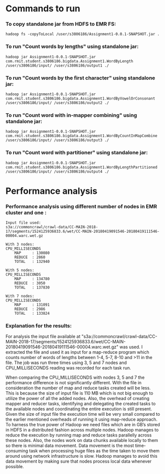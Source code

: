 			
# Commands to run
			

### To copy standalone jar from HDFS to EMR FS:
`hadoop fs -copyToLocal /user/s3806186/Assignment1-0.0.1-SNAPSHOT.jar .`

### To run "Count words by lengths" using standalone jar:
`hadoop jar Assignment1-0.0.1-SNAPSHOT.jar com.rmit.student.s3806186.bigdata.Assignment1.WordByLength /user/s3806186/input/ /user/s3806186/output1 ./`

### To run "Count words by the first character" using standalone jar:
`hadoop jar Assignment1-0.0.1-SNAPSHOT.jar com.rmit.student.s3806186.bigdata.Assignment1.WordByVowelOrConsonant /user/s3806186/input/ /user/s3806186/output2 ./`

### To run "Count word with in-mapper combining" using standalone jar:
`hadoop jar Assignment1-0.0.1-SNAPSHOT.jar com.rmit.student.s3806186.bigdata.Assignment1.WordByCountInMapCombine /user/s3806186/input/ /user/s3806186/output3 ./`

### To run "Count word with partitioner" using standalone jar:
`hadoop jar Assignment1-0.0.1-SNAPSHOT.jar com.rmit.student.s3806186.bigdata.Assignment1.WordByLengthPartitioned /user/s3806186/input/ /user/s3806186/output4 ./`


# Performance  analysis

### Performance analysis using different number of nodes in EMR cluster and one :
	Input file used:
	s3a://commoncrawl/crawl-data/CC-MAIN-2018-17/segments/1524125936833.6/wet/CC-MAIN-20180419091546-20180419111546-00004.warc.wet.gz

	With 3 nodes:
	CPU_MILLISECONDS
		MAP		: 130080
		REDUCE	: 2860
		TOTAL	: 132940
	
	With 5 nodes:
	CPU_MILLISECONDS
		MAP		: 134780
		REDUCE	: 3050
		TOTAL	: 137830
	
	With 7 nodes:
	CPU_MILLISECONDS
		MAP		: 131091
		REDUCE	: 2986
		TOTAL	: 133824
		
### Explanation for the results:

For analysis the input file available at "s3a://commoncrawl/crawl-data/CC-MAIN-2018-17/segments/1524125936833.6/wet/CC-MAIN-20180419091546-20180419111546-00004.warc.wet.gz" was used. 
I extracted the file and used it as input for a map-reduce program which counts number of words of lengths between 1-4, 5-7, 8-10 and >11 in the file. 
The job was run three times using 3, 5 and 7 nodes and CPU_MILLISECONDS reading was recorded for each task run.

When comparing the CPU_MILLISECONDS with nodes 3, 5 and 7 the performance difference is not significantly different. 
With the file in consideration the number of map and reduce tasks created will be less. 
This is because the size of input file is 110 MB which is not big enough to utilize the power of all the added nodes. 
Also, the overhead of creating mapper and reducer tasks, identifying and delegating the created tasks to the available nodes and coordinating the entire execution is still present. 
Given the size of input file the execution time will be very small compared to the earlier mentioned overheads of running it using map-reduce approach. 
To harness the true power of Hadoop we need files which are in GB’s stored in HDFS in a distributed fashion across multiple nodes. 
Hadoop manages to reduce the execution by running map and reduce tasks parallelly across these nodes. 
Also, the nodes work on data chunks available locally to them so there is minimal data movement. 
Data movement is the most time-consuming task when processing huge files as the time taken to move them around using network infrastructure is slow. 
Hadoop manages to avoid this data movement by making sure that nodes process local data whenever possible.
